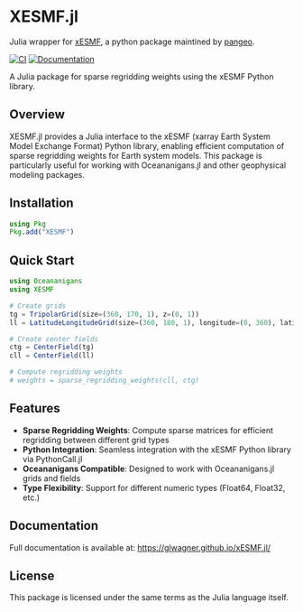 # XESMF.jl

Julia wrapper for [xESMF](https://github.com/pangeo-data/xESMF), a python package maintined by [pangeo](https://pangeo.io/).

[![CI](https://github.com/glwagner/xESMF.jl/actions/workflows/CI.yml/badge.svg)](https://github.com/glwagner/xESMF.jl/actions)
[![Documentation](https://github.com/glwagner/xESMF.jl/actions/workflows/documentation.yml/badge.svg)](https://glwagner.github.io/xESMF.jl/)

A Julia package for sparse regridding weights using the xESMF Python library.

## Overview

XESMF.jl provides a Julia interface to the xESMF (xarray Earth System Model Exchange Format) Python library, enabling efficient computation of sparse regridding weights for Earth system models. This package is particularly useful for working with Oceananigans.jl and other geophysical modeling packages.

## Installation

```julia
using Pkg
Pkg.add("XESMF")
```

## Quick Start

```julia
using Oceananigans
using XESMF

# Create grids
tg = TripolarGrid(size=(360, 170, 1), z=(0, 1))
ll = LatitudeLongitudeGrid(size=(360, 180, 1), longitude=(0, 360), latitude=(-90, 90), z=(0, 1))

# Create center fields
ctg = CenterField(tg)
cll = CenterField(ll)

# Compute regridding weights
# weights = sparse_regridding_weights(cll, ctg)
```

## Features

- **Sparse Regridding Weights**: Compute sparse matrices for efficient regridding between different grid types
- **Python Integration**: Seamless integration with the xESMF Python library via PythonCall.jl
- **Oceananigans Compatible**: Designed to work with Oceananigans.jl grids and fields
- **Type Flexibility**: Support for different numeric types (Float64, Float32, etc.)

## Documentation

Full documentation is available at: https://glwagner.github.io/xESMF.jl/

## License

This package is licensed under the same terms as the Julia language itself.
